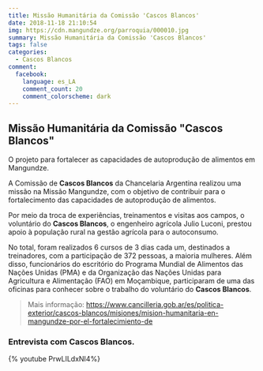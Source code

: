 ```yaml
---
title: Missão Humanitária da Comissão 'Cascos Blancos'
date: 2018-11-18 21:10:54
img: https://cdn.mangundze.org/parroquia/000010.jpg
summary: Missão Humanitária da Comissão 'Cascos Blancos'
tags: false
categories:
  - Cascos Blancos
comment:
  facebook:
    language: es_LA
    comment_count: 20
    comment_colorscheme: dark
---
```

## Missão Humanitária da Comissão "**Cascos Blancos**"

O projeto para fortalecer as capacidades de autoprodução de alimentos em Mangundze.

A Comissão de **Cascos Blancos** da Chancelaria Argentina realizou uma missão na Missão Mangundze, com o objetivo de contribuir para o fortalecimento das capacidades de autoprodução de alimentos.

Por meio da troca de experiências, treinamentos e visitas aos campos, o voluntário do **Cascos Blancos**, o engenheiro agrícola Julio Luconi, prestou apoio à população rural na gestão agrícola para o autoconsumo.

No total, foram realizados 6 cursos de 3 dias cada um, destinados a treinadores, com a participação de 372 pessoas, a maioria mulheres. Além disso, funcionários do escritório do Programa Mundial de Alimentos das Nações Unidas (PMA) e da Organização das Nações Unidas para Agricultura e Alimentação (FAO) em Moçambique, participaram de uma das oficinas para conhecer sobre o trabalho do voluntário do **Cascos Blancos**.


> Mais informação: https://www.cancilleria.gob.ar/es/politica-exterior/cascos-blancos/misiones/mision-humanitaria-en-mangundze-por-el-fortalecimiento-de

### Entrevista com **Cascos Blancos**.
{% youtube PrwLILdxNI4%}